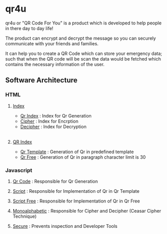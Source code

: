 # qr4u

qr4u or "QR Code For You" is a product which is developed to help people in there day to day life!

The product can encrypt and decrypt the message so you can securely communicate with your friends and families.

It can help you to create a QR Code which can store your emergency data; such that when the QR code will be scan the data would be fetched which contains the necessary information of the user.

## Software Architecture

### HTML

1. [Index](https://github.com/srijan-singh/qr4u/blob/main/index.html)
    - [Qr Index](https://github.com/srijan-singh/qr4u/blob/main/qr_index.html) : Index for Qr Generation
    - [Cipher](https://github.com/srijan-singh/qr4u/blob/main/cipher.html) : Index for Encrption
    - [Decipher](https://github.com/srijan-singh/qr4u/blob/main/decipher.html) : Index for Decryption

    <br>

2. [QR Index](https://github.com/srijan-singh/qr4u/blob/main/qr_index.html)
    - [Qr Template](https://github.com/srijan-singh/qr4u/blob/main/qr_temp.html) : Generation of Qr in predefined template
    - [Qr Free](https://github.com/srijan-singh/qr4u/blob/main/qr_free.html) : Generation of Qr in paragraph character limit is 30 

### Javascript
1. [Qr Code](https://github.com/srijan-singh/qr4u/blob/main/script/qrcode.js) : Responsible for Qr Generation

2. [Script](https://github.com/srijan-singh/qr4u/blob/main/script/script.js) : Responsible for Implementation of Qr in Qr Template

3. [Script Free](https://github.com/srijan-singh/qr4u/blob/main/script/script_free.js) : Responsible for Implementation of Qr in Qr Free

4. [Monoalphabetic](https://github.com/srijan-singh/qr4u/blob/main/script/monoalphabetic.js) : Responsible for Cipher and Decipher (Ceasar Cipher Technique)

5. [Secure](https://github.com/srijan-singh/qr4u/blob/main/script/secure.js) : Prevents inspection and Developer Tools
